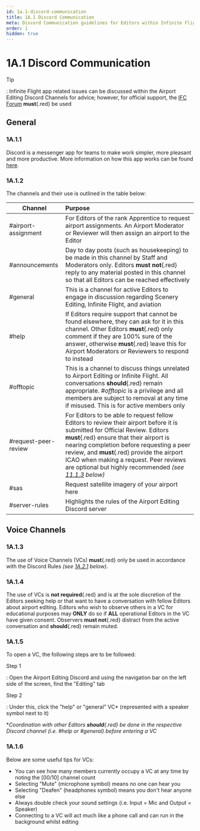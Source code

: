 ```yaml
---
id: 1a.1-discord-communication
title: 1A.1 Discord Communication
meta: Discord Communication guidelines for Editors within Infinite Flight.
order: 1
hidden: true
---
```


# 1A.1  Discord Communication

 

Tip

: Infinite Flight app related issues can be discussed within the Airport Editing Discord Channels for advice; however, for official support, the [IFC Forum](https://community.infiniteflight.com/c/support/17) **must**{.red} be used



## General

### 1A.1.1    

Discord is a messenger app for teams to make work simpler, more pleasant and more productive. More information on how this app works can be found [here](https://support.discord.com/hc/en-us).

 

### 1A.1.2

 The channels and their use is outlined in the table below:

| Channel              | Purpose                                                      |
| -------------------- | :----------------------------------------------------------- |
| #airport-assignment  | For Editors of the rank Apprentice to request airport assignments. An Airport Moderator or Reviewer will then assign an airport to the Editor |
| #announcements       | Day to day posts (such as housekeeping) to be made in this channel by Staff and Moderators only. Editors **must not**{.red} reply to any material posted in this channel so that all Editors can be reached effectively |
| #general             | This is a channel for active Editors to engage in discussion regarding Scenery Editing, Infinite Flight, and aviation |
| #help                | If Editors require support that cannot be found elsewhere, they can ask for it in this channel. Other Editors **must**{.red} only comment if they are 100% sure of the answer, otherwise **must**{.red} leave this for Airport Moderators or Reviewers to respond to instead |
| #offtopic            | This is a channel to discuss things unrelated to Airport Editing or Infinite Flight. All conversations **should**{.red} remain appropriate. *#offtopic* is a privilege and all members are subject to removal at any time if misused. This is for active members only |
| #request-peer-review | For Editors to be able to request fellow Editors to review their airport before it is submitted for Official Review. Editors **must**{.red} ensure that their airport is nearing completion before requesting a peer review, and **must**{.red} provide the airport ICAO when making a request. Peer reviews are optional but highly recommended *(see [11.1.3](/guide/scenery-editor-manual/11.-review-and-release/11.1-review-and-release-process%202#11.1.3) below)* |
| #sas                 | Request satellite imagery of your airport here               |
| #server-rules        | Highlights the rules of the Airport Editing Discord server   |



## Voice Channels

### 1A.1.3

The use of Voice Channels (VCs) **must**{.red} only be used in accordance with the Discord Rules *(see [1A.2.1](/guide/scenery-editing-manual/1a.-administration/1a.2-discord-rules#1a.2.1) below)*. 



### 1A.1.4

The use of VCs is **not required**{.red} and is at the sole discretion of the Editors seeking help or that want to have a conversation with fellow Editors about airport editing. Editors who wish to observe others in a VC for educational purposes may **ONLY** do so if **ALL** operational Editors in the VC have given consent. Observers **must not**{.red} distract from the active conversation and **should**{.red} remain muted.



### 1A.1.5

To open a VC, the following steps are to be followed:



Step 1

: Open the Airport Editing Discord and using the navigation bar on the left side of the screen, find the "Editing" tab



Step 2

: Under this, click the "help" or "general" VC* (represented with a speaker symbol next to it)



**Coordination with other Editors **should**{.red} be done in the respective Discord channel (i.e. *#help* or *#general*) before entering a VC*



### 1A.1.6

Below are some useful tips for VCs:

- You can see how many members currently occupy a VC at any time by noting the [00/10] channel count
- Selecting "Mute" (microphone symbol) means no one can hear you
- Selecting "Deafen" (headphones symbol) means you don't hear anyone else
- Always double check your sound settings (i.e. Input = Mic and Output = Speaker)
- Connecting to a VC will act much like a phone call and can run in the background whilst editing